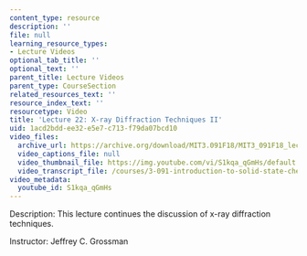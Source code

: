 ```yaml
---
content_type: resource
description: ''
file: null
learning_resource_types:
- Lecture Videos
optional_tab_title: ''
optional_text: ''
parent_title: Lecture Videos
parent_type: CourseSection
related_resources_text: ''
resource_index_text: ''
resourcetype: Video
title: 'Lecture 22: X-ray Diffraction Techniques II'
uid: 1acd2bdd-ee32-e5e7-c713-f79da07bcd10
video_files:
  archive_url: https://archive.org/download/MIT3.091F18/MIT3_091F18_lec22_300k.mp4
  video_captions_file: null
  video_thumbnail_file: https://img.youtube.com/vi/S1kqa_qGmHs/default.jpg
  video_transcript_file: /courses/3-091-introduction-to-solid-state-chemistry-fall-2018/1611f938313fbae282e93b02ceec52fb_S1kqa_qGmHs.pdf
video_metadata:
  youtube_id: S1kqa_qGmHs
---
```


Description: This lecture continues the discussion of x-ray diffraction techniques.

Instructor: Jeffrey C. Grossman
